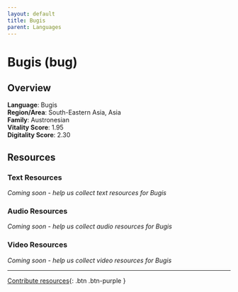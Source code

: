 ```yaml
---
layout: default
title: Bugis
parent: Languages
---
```


# Bugis (bug)

## Overview

**Language**: Bugis  
**Region/Area**: South-Eastern Asia, Asia  
**Family**: Austronesian  
**Vitality Score**: 1.95  
**Digitality Score**: 2.30  

## Resources

### Text Resources
*Coming soon - help us collect text resources for Bugis*

### Audio Resources
*Coming soon - help us collect audio resources for Bugis*

### Video Resources
*Coming soon - help us collect video resources for Bugis*

---

[Contribute resources](https://fairtrain.github.io/){: .btn .btn-purple }
